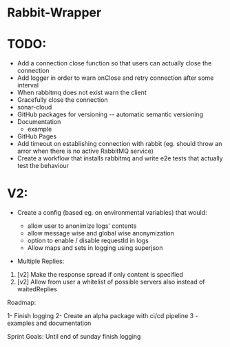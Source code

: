 # Rabbit-Wrapper

# TODO:
- Add a connection close function so that users can actually close the connection
- Add logger in order to warn onClose and retry connection after some interval
- When rabbitmq does not exist warn the client
- Gracefully close the connection
- sonar-cloud
- GitHub packages for versioning 
    -- automatic semantic versioning
- Documentation
    - example
- GitHub Pages
- Add timeout on establishing connection with rabbit 
    (eg. should throw an arror when there is no active RabbitMQ service)
- Create a workflow that installs rabbitmq and write e2e tests that actually test the behaviour


# V2:
- Create a config (based eg. on environmental variables) that would:
   * allow user to anonimize logs' contents
   * allow message wise and global wise anonymization
   * option to enable / disable requestId in logs
   * Allow maps and sets in logging using superjson

- Multiple Replies:
1. [v2] Make the response spread if only content is specified
2. [v2] Allow from user a whitelist of possible servers also instead of waitedReplies


Roadmap:

  1- Finish logging
  2- Create an alpha package with ci/cd pipeline
  3 - examples and documentation

Sprint Goals:
  Until end of sunday finish logging

